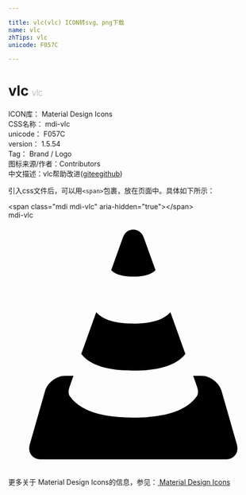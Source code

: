 ```yaml
---

title: vlc(vlc) ICON转svg、png下载
name: vlc
zhTips: vlc
unicode: F057C

---
```


# vlc  <small style="font-size: 60%;font-weight: 100">vlc</small>


<div class="detail-page">
<p>
<span>
ICON库：
<span class="badge-secondary badge">Material Design Icons</span> 
</span>
<br/>
<span>
CSS名称：
<span class="badge-secondary badge">mdi-vlc</span> 
</span>
<br/>
<span>
unicode：
<span class="badge-secondary badge">F057C</span> 
</span>
<br/>
<span>
version：
<span class="badge-secondary badge">1.5.54</span> 
</span>
<br/>
<span>Tag：
<span class="badge-light badge">Brand / Logo</span>
</span>
<br/>
<span>图标来源/作者：<span class="badge-light badge">Contributors</span></span> 
<br/>
<span class="zh-detail">中文描述：<span class="badge-primary badge">vlc</span><span class="help-link"><span>帮助改进</span>(<a href="https://gitee.com/liuwave/icon-helper/edit/master/json/material/vlc.json" target="_blank" rel="noopener noreferrer">gitee</a><a href="https://github.com/liuwave/icon-helper/edit/master/json/material/vlc.json" target="_blank" rel="noopener noreferrer">github</a></span>)</span><br/>
</p>
</div>
<div class="alert alert-dark">
  <i class="mdi mdi-vlc mdi-48px"></i>
  <i class="mdi mdi-vlc mdi-36px"></i>
  <i class="mdi mdi-vlc mdi-24px"></i>
  <i class="mdi mdi-vlc mdi-18px"></i>
</div>
<div>
  <p>引入css文件后，可以用<code>&lt;span&gt;</code>包裹，放在页面中。具体如下所示：    
  </p>
  <div class="alert alert-primary" style="font-size: 14px">
    &lt;span class="mdi mdi-vlc" aria-hidden="true"&gt;&lt;/span&gt;
    <copy-btn content='<span class="mdi mdi-vlc" aria-hidden="true"></span>'></copy-btn>
  </div>
  <div class="alert alert-secondary">
    <i class="mdi mdi-vlc"
    style="font-size: 24px"
    aria-hidden="true"></i> mdi-vlc
    <copy-btn content="mdi-vlc" btn-title="复制图标名称"></copy-btn>
  </div>
</div>
<div id="svg" class="svg-wrap">
<svg xmlns="http://www.w3.org/2000/svg" viewBox="0 0 24 24"><path d="M12,1C11.58,1 11.19,1.23 11,1.75L9.88,4.88C10.36,5.4 11.28,5.5 12,5.5C12.72,5.5 13.64,5.4 14.13,4.88L13,1.75C12.82,1.25 12.42,1 12,1M8.44,8.91L7,12.91C8.07,14.27 10.26,14.5 12,14.5C13.74,14.5 15.93,14.27 17,12.91L15.56,8.91C14.76,9.83 13.24,10 12,10C10.76,10 9.24,9.83 8.44,8.91M5.44,15C4.62,15 3.76,15.65 3.53,16.44L2.06,21.56C1.84,22.35 2.3,23 3.13,23H20.88C21.7,23 22.16,22.35 21.94,21.56L20.47,16.44C20.24,15.65 19.38,15 18.56,15H17.75L18.09,15.97C18.21,16.29 18.29,16.69 18.09,16.97C16.84,18.7 14.14,19 12,19C9.86,19 7.16,18.7 5.91,16.97C5.71,16.69 5.79,16.29 5.91,15.97L6.25,15H5.44Z" /></svg>
</div>
<detail full-name='mdi-vlc'></detail>
    
<div><p>更多关于 Material Design Icons的信息，参见：<a target="_blank" href="https://iconhelper.cn/material.html"> Material Design Icons</a>
</p></div>

